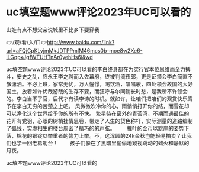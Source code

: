 # uc填空题www评论2023年UC可以看的
山娃有点不想父亲说城里不比乡下要穿我

👉/观/看/入/口👉http://www.baidu.com/link?url=aFQjCpKLyjmMkJDTPPmIM46mcs0b-moe8w2Xe6-iLGqpxJgfWTUHTnAr0yehHs6i&wd

uc填空题www评论2023年UC可以看的李白终身都在为实行官本位思维而全力搏斗，安史之乱，应永王李之聘而入佐幕府，终被判流夜郎，更是证领会李白简直不够潇洒。不必上班，家常无忧，万人憧憬，喝饮酒，唱唱歌，四处领会故国的大好国土，放着如许优哉游哉的生存不要，而狂呼与尔同销长时愁，是我所不许领会的。李白当不了官，后代才有读李诗的时机。就如许，让咱们把咱们的观赏快乐寄予在李白无穷的苦楚之上吧。
风微微吹冷你的心，雨悄悄打开你的结，而雪花却可以净化这个世界给予你的所有不快。
繁星待在窗外的青苔湾，不期而遇最佳的花开有党羽，心眼的树梢挂情思卷，带走了人生的货色称杆，实际测量的道路编制了弧线，实虚相生的楼台周密了精巧的的声弦。
　　槐叶的金币以跳崖的姿势下落，棉花的银锭以举重者的膂力上举。不，这浑圆的24k金秋岂能轻易拍卖？让我们也学一回老葛朗台！
　　孩子们躲在了黑暗里偷偷地窥视跳动的蜡火和静默的月夜。

uc填空题www评论2023年UC可以看的

